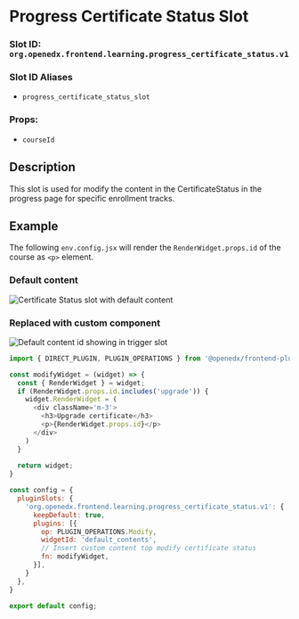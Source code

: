# Progress Certificate Status Slot

### Slot ID: `org.openedx.frontend.learning.progress_certificate_status.v1`

### Slot ID Aliases
* `progress_certificate_status_slot`

### Props:
* `courseId`

## Description

This slot is used for modify the content in the CertificateStatus in the progress page for specific enrollment tracks.

## Example

The following `env.config.jsx` will render the `RenderWidget.props.id` of the course as `<p>` element.

### Default content
![Certificate Status slot with default content](./screenshot_default.png)

### Replaced with custom component
![Default content id showing in trigger slot](./screenshot_custom.png)

```js
import { DIRECT_PLUGIN, PLUGIN_OPERATIONS } from '@openedx/frontend-plugin-framework';

const modifyWidget = (widget) => {
  const { RenderWidget } = widget;
  if (RenderWidget.props.id.includes('upgrade')) {
    widget.RenderWidget = (
      <div className='m-3'>
        <h3>Upgrade certificate</h3>
        <p>{RenderWidget.props.id}</p>
      </div>
    )
  }
  
  return widget;
}

const config = {
  pluginSlots: {
    'org.openedx.frontend.learning.progress_certificate_status.v1': {
      keepDefault: true,
      plugins: [{
        op: PLUGIN_OPERATIONS.Modify,
        widgetId: 'default_contents',
        // Insert custom content top modify certificate status
        fn: modifyWidget,
      }],
    }
  },
}

export default config;
```
